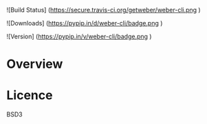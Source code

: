 
![Build Status] (https://secure.travis-ci.org/getweber/weber-cli.png )


![Downloads] (https://pypip.in/d/weber-cli/badge.png )

![Version] (https://pypip.in/v/weber-cli/badge.png )

Overview
========


Licence
=======

BSD3

